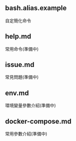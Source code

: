 
## bash.alias.example
自定簡化命令	
	
## help.md 
常用命令(準備中)

## issue.md
常見問題(準備中)

## env.md
環境變量參數介紹(準備中)

## docker-compose.md
常用參數介紹(準備中)

